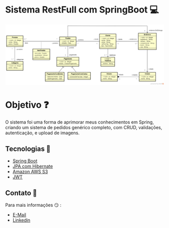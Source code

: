 # Sistema RestFull com SpringBoot :computer:


![Diagrama](https://github.com/allandev7/SpringBootGenerico/blob/master/diagrama.png)


# Objetivo :question:
O sistema foi uma forma de aprimorar meus conhecimentos em Spring, criando um sistema de pedidos genérico completo, com CRUD,
validações, autenticação, e upload de imagens.



## Tecnologias :rocket:

* [Spring Boot](https://spring.io/projects/spring-boot#learn)
* [JPA com Hibernate](https://hibernate.org/orm/documentation/5.4/)
* [Amazon AWS S3](https://docs.aws.amazon.com/pt_br/AmazonS3/latest/dev/Welcome.html)
* [JWT](https://github.com/auth0/java-jwt)

## Contato :email:
Para mais informações :smirk: :

* [E-Mail](mailto:allansilvapereira10@gmail.com)
* [Linkedin](https://www.linkedin.com/in/allan-da-silva-pereira-228203161/?originalSubdomain=br)
